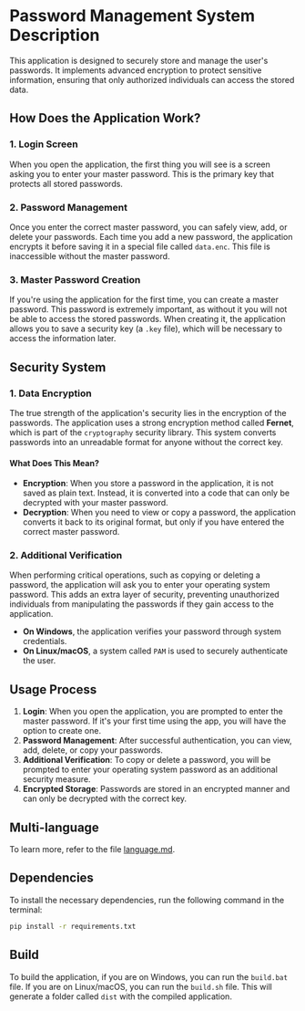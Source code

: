 # Password Management System Description

This application is designed to securely store and manage the user's passwords. It implements advanced encryption to protect sensitive information, ensuring that only authorized individuals can access the stored data.

## How Does the Application Work?

### 1. **Login Screen**
When you open the application, the first thing you will see is a screen asking you to enter your master password. This is the primary key that protects all stored passwords.

### 2. **Password Management**
Once you enter the correct master password, you can safely view, add, or delete your passwords. Each time you add a new password, the application encrypts it before saving it in a special file called `data.enc`. This file is inaccessible without the master password.

### 3. **Master Password Creation**
If you're using the application for the first time, you can create a master password. This password is extremely important, as without it you will not be able to access the stored passwords. When creating it, the application allows you to save a security key (a `.key` file), which will be necessary to access the information later.

## Security System

### 1. **Data Encryption**
The true strength of the application's security lies in the encryption of the passwords. The application uses a strong encryption method called **Fernet**, which is part of the `cryptography` security library. This system converts passwords into an unreadable format for anyone without the correct key.

#### What Does This Mean?
- **Encryption**: When you store a password in the application, it is not saved as plain text. Instead, it is converted into a code that can only be decrypted with your master password.
- **Decryption**: When you need to view or copy a password, the application converts it back to its original format, but only if you have entered the correct master password.

### 2. **Additional Verification**
When performing critical operations, such as copying or deleting a password, the application will ask you to enter your operating system password. This adds an extra layer of security, preventing unauthorized individuals from manipulating the passwords if they gain access to the application.

- **On Windows**, the application verifies your password through system credentials.
- **On Linux/macOS**, a system called `PAM` is used to securely authenticate the user.

## Usage Process

1. **Login**: When you open the application, you are prompted to enter the master password. If it's your first time using the app, you will have the option to create one.
2. **Password Management**: After successful authentication, you can view, add, delete, or copy your passwords.
3. **Additional Verification**: To copy or delete a password, you will be prompted to enter your operating system password as an additional security measure.
4. **Encrypted Storage**: Passwords are stored in an encrypted manner and can only be decrypted with the correct key.

## Multi-language

To learn more, refer to the file [language.md](src/assets/lang/language.md).

## Dependencies
To install the necessary dependencies, run the following command in the terminal:
```sh
pip install -r requirements.txt
```

## Build
To build the application, if you are on Windows, you can run the `build.bat` file. If you are on Linux/macOS, you can run the `build.sh` file. This will generate a folder called `dist` with the compiled application.